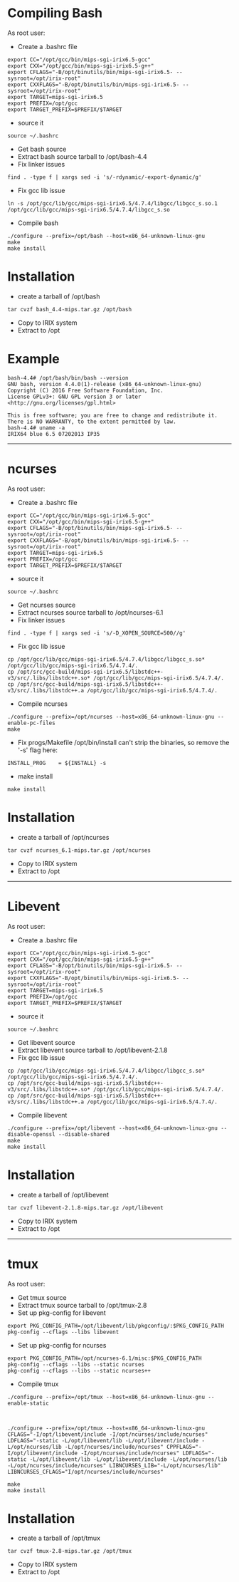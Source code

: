 
# Compiling Bash

As root user:

* Create a .bashrc file
```export PATH="/opt/binutils/bin:/opt/gcc/bin:/usr/local/sbin:/usr/local/bin:/usr/sbin:/usr/bin:/sbin:/bin"
export CC="/opt/gcc/bin/mips-sgi-irix6.5-gcc"
export CXX="/opt/gcc/bin/mips-sgi-irix6.5-g++"
export CFLAGS="-B/opt/binutils/bin/mips-sgi-irix6.5- --sysroot=/opt/irix-root"
export CXXFLAGS="-B/opt/binutils/bin/mips-sgi-irix6.5- --sysroot=/opt/irix-root"
export TARGET=mips-sgi-irix6.5
export PREFIX=/opt/gcc
export TARGET_PREFIX=$PREFIX/$TARGET
```
* source it
```
source ~/.bashrc
```

* Get bash source
* Extract bash source tarball to /opt/bash-4.4
* Fix linker issues
```
find . -type f | xargs sed -i 's/-rdynamic/-export-dynamic/g'
```
* Fix gcc lib issue
```
ln -s /opt/gcc/lib/gcc/mips-sgi-irix6.5/4.7.4/libgcc/libgcc_s.so.1 /opt/gcc/lib/gcc/mips-sgi-irix6.5/4.7.4/libgcc_s.so
```
* Compile bash
```
./configure --prefix=/opt/bash --host=x86_64-unknown-linux-gnu
make
make install
```

# Installation
* create a tarball of /opt/bash
```
tar cvzf bash_4.4-mips.tar.gz /opt/bash
```
* Copy to IRIX system
* Extract to /opt

# Example
```
bash-4.4# /opt/bash/bin/bash --version
GNU bash, version 4.4.0(1)-release (x86_64-unknown-linux-gnu)
Copyright (C) 2016 Free Software Foundation, Inc.
License GPLv3+: GNU GPL version 3 or later <http://gnu.org/licenses/gpl.html>

This is free software; you are free to change and redistribute it.
There is NO WARRANTY, to the extent permitted by law.
bash-4.4# uname -a
IRIX64 blue 6.5 07202013 IP35
```

--------------------------------------------
# ncurses

As root user:

* Create a .bashrc file
```export PATH="/opt/binutils/bin:/opt/gcc/bin:/usr/local/sbin:/usr/local/bin:/usr/sbin:/usr/bin:/sbin:/bin"
export CC="/opt/gcc/bin/mips-sgi-irix6.5-gcc"
export CXX="/opt/gcc/bin/mips-sgi-irix6.5-g++"
export CFLAGS="-B/opt/binutils/bin/mips-sgi-irix6.5- --sysroot=/opt/irix-root"
export CXXFLAGS="-B/opt/binutils/bin/mips-sgi-irix6.5- --sysroot=/opt/irix-root"
export TARGET=mips-sgi-irix6.5
export PREFIX=/opt/gcc
export TARGET_PREFIX=$PREFIX/$TARGET
```
* source it
```
source ~/.bashrc
```

* Get ncurses source
* Extract ncurses source tarball to /opt/ncurses-6.1
* Fix linker issues
```
find . -type f | xargs sed -i 's/-D_XOPEN_SOURCE=500//g'
```
* Fix gcc lib issue
```
cp /opt/gcc/lib/gcc/mips-sgi-irix6.5/4.7.4/libgcc/libgcc_s.so* /opt/gcc/lib/gcc/mips-sgi-irix6.5/4.7.4/.
cp /opt/src/gcc-build/mips-sgi-irix6.5/libstdc++-v3/src/.libs/libstdc++.so* /opt/gcc/lib/gcc/mips-sgi-irix6.5/4.7.4/.
cp /opt/src/gcc-build/mips-sgi-irix6.5/libstdc++-v3/src/.libs/libstdc++.a /opt/gcc/lib/gcc/mips-sgi-irix6.5/4.7.4/.
```
* Compile ncurses
```
./configure --prefix=/opt/ncurses --host=x86_64-unknown-linux-gnu --enable-pc-files
make
```
* Fix progs/Makefile
/opt/bin/install can't strip the binaries, so remove the '-s' flag here:
```
INSTALL_PROG	= ${INSTALL} -s
```
* make install
```
make install
```

# Installation
* create a tarball of /opt/ncurses
```
tar cvzf ncurses_6.1-mips.tar.gz /opt/ncurses
```
* Copy to IRIX system
* Extract to /opt

--------------------------------------------

# Libevent

As root user:

* Create a .bashrc file
```export PATH="/opt/binutils/bin:/opt/gcc/bin:/usr/local/sbin:/usr/local/bin:/usr/sbin:/usr/bin:/sbin:/bin"
export CC="/opt/gcc/bin/mips-sgi-irix6.5-gcc"
export CXX="/opt/gcc/bin/mips-sgi-irix6.5-g++"
export CFLAGS="-B/opt/binutils/bin/mips-sgi-irix6.5- --sysroot=/opt/irix-root"
export CXXFLAGS="-B/opt/binutils/bin/mips-sgi-irix6.5- --sysroot=/opt/irix-root"
export TARGET=mips-sgi-irix6.5
export PREFIX=/opt/gcc
export TARGET_PREFIX=$PREFIX/$TARGET
```
* source it
```
source ~/.bashrc
```

* Get libevent source
* Extract libevent source tarball to /opt/libevent-2.1.8
* Fix gcc lib issue
```
cp /opt/gcc/lib/gcc/mips-sgi-irix6.5/4.7.4/libgcc/libgcc_s.so* /opt/gcc/lib/gcc/mips-sgi-irix6.5/4.7.4/.
cp /opt/src/gcc-build/mips-sgi-irix6.5/libstdc++-v3/src/.libs/libstdc++.so* /opt/gcc/lib/gcc/mips-sgi-irix6.5/4.7.4/.
cp /opt/src/gcc-build/mips-sgi-irix6.5/libstdc++-v3/src/.libs/libstdc++.a /opt/gcc/lib/gcc/mips-sgi-irix6.5/4.7.4/.
```
* Compile libevent
```
./configure --prefix=/opt/libevent --host=x86_64-unknown-linux-gnu --disable-openssl --disable-shared
make
make install
```

# Installation
* create a tarball of /opt/libevent
```
tar cvzf libevent-2.1.8-mips.tar.gz /opt/libevent
```
* Copy to IRIX system
* Extract to /opt

------------------------------

# tmux

As root user:


* Get tmux source
* Extract tmux source tarball to /opt/tmux-2.8
* Set up pkg-config for libevent
```
export PKG_CONFIG_PATH=/opt/libevent/lib/pkgconfig/:$PKG_CONFIG_PATH
pkg-config --cflags --libs libevent
```
* Set up pkg-config for ncurses
```
export PKG_CONFIG_PATH=/opt/ncurses-6.1/misc:$PKG_CONFIG_PATH
pkg-config --cflags --libs --static ncurses
pkg-config --cflags --libs --static ncurses++
```


* Compile tmux
```
./configure --prefix=/opt/tmux --host=x86_64-unknown-linux-gnu --enable-static



./configure --prefix=/opt/tmux --host=x86_64-unknown-linux-gnu  CFLAGS="-I/opt/libevent/include -I/opt/ncurses/include/ncurses" LDFLAGS="-static -L/opt/libevent/lib -L/opt/libevent/include -L/opt/ncurses/lib -L/opt/ncurses/include/ncurses" CPPFLAGS="-I/opt/libevent/include -I/opt/ncurses/include/ncurses" LDFLAGS="-static -L/opt/libevent/lib -L/opt/libevent/include -L/opt/ncurses/lib -L/opt/ncurses/include/ncurses" LIBNCURSES_LIB="-L/opt/ncurses/lib" LIBNCURSES_CFLAGS="I/opt/ncurses/include/ncurses"

make
make install
```

# Installation
* create a tarball of /opt/tmux
```
tar cvzf tmux-2.8-mips.tar.gz /opt/tmux
```
* Copy to IRIX system
* Extract to /opt